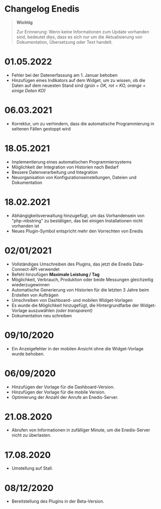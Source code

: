 # Changelog Enedis

>**Wichtig**
>
>Zur Erinnerung: Wenn keine Informationen zum Update vorhanden sind, bedeutet dies, dass es sich nur um die Aktualisierung von Dokumentation, Übersetzung oder Text handelt.

# 01.05.2022

- Fehler bei der Datenerfassung am 1. Januar behoben
- Hinzufügen eines Indikators auf dem Widget, um zu wissen, ob die Daten auf dem neuesten Stand sind *(grün = OK, rot = KO, orange = einige Daten KO)*

# 06.03.2021

- Korrektur, um zu verhindern, dass die automatische Programmierung in seltenen Fällen gestoppt wird

# 18.05.2021

- Implementierung eines automatischen Programmiersystems
- Möglichkeit der Integration von Historien nach Bedarf
- Bessere Datenverarbeitung und Integration
- Neuorganisation von Konfigurationseinstellungen, Dateien und Dokumentation

# 18.02.2021

- Abhängigkeitsverwaltung hinzugefügt, um das Vorhandensein von "php-mbstring" zu bestätigen, das bei einigen Installationen nicht vorhanden ist
- Neues Plugin-Symbol entspricht mehr den Vorrechten von Enedis

# 02/01/2021

- Vollständiges Umschreiben des Plugins, das jetzt die Enedis Data-Connect-API verwendet
- Befehl hinzufügen **Maximale Leistung / Tag**
- Möglichkeit, Verbrauch, Produktion oder beide Messungen gleichzeitig wiederzugewinnen
- Automatische Generierung von Historien für die letzten 3 Jahre beim Erstellen von Aufträgen
- Umschreiben von Dashboard- und mobilen Widget-Vorlagen
- Es wurde die Möglichkeit hinzugefügt, die Hintergrundfarbe der Widget-Vorlage auszuwählen *(oder transparent)*
- Dokumentation neu schreiben

# 09/10/2020

- Ein Anzeigefehler in der mobilen Ansicht ohne die Widget-Vorlage wurde behoben.

# 06/09/2020

- Hinzufügen der Vorlage für die Dashboard-Version.
- Hinzufügen der Vorlage für die mobile Version.
- Optimierung der Anzahl der Anrufe an Enedis-Server.

# 21.08.2020

- Abrufen von Informationen in zufälliger Minute, um die Enedis-Server nicht zu überlasten.

# 17.08.2020

- Umstellung auf Stall.

# 08/12/2020

- Bereitstellung des Plugins in der Beta-Version.
